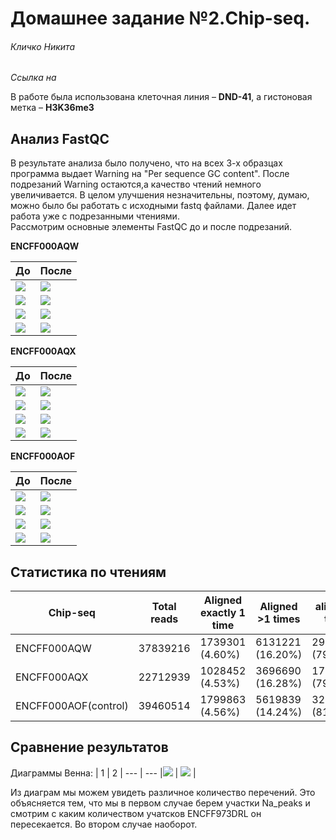 # Домашнее задание №2.Chip-seq.

###### Кличко Никита

*Ссылка на* 

В работе была использована клеточная линия – **DND-41**, а гистоновая метка – **H3K36me3**

## Анализ FastQC

В результате анализа было получено, что на всех 3-х образцах программа выдает Warning на "Per sequence GC content". После подрезаний Warning остаются,а качество чтений немного увеличивается. В целом улучшения незначительны, поэтому, думаю, можно было бы работать с исходными fastq файлами. Далее идет работа уже с подрезанными чтениями.  
Рассмотрим основные элементы FastQC до и после подрезаний. 

**ENCFF000AQW**

| До| После | 
--- | ---  
![](https://github.com/NikitaKlichko/hse_hw2_chip/blob/main/imgs/Aqw_stat.PNG) | ![](https://github.com/NikitaKlichko/hse_hw2_chip/blob/main/imgs/Aqw_trim_stat.PNG) |
![](https://github.com/NikitaKlichko/hse_hw2_chip/blob/main/imgs/aqw_seq.PNG) | ![](https://github.com/NikitaKlichko/hse_hw2_chip/blob/main/imgs/aqw_trim_seq.PNG) | 
![](https://github.com/NikitaKlichko/hse_hw2_chip/blob/main/imgs/aqw_tile.PNG) | ![](https://github.com/NikitaKlichko/hse_hw2_chip/blob/main/imgs/aqw_trim_tile.PNG) | 
![](https://github.com/NikitaKlichko/hse_hw2_chip/blob/main/imgs/aqw_gc.PNG) | ![](https://github.com/NikitaKlichko/hse_hw2_chip/blob/main/imgs/aqw_trim_gc.PNG) | 

**ENCFF000AQX** 

| До| После | 
--- | ---  
![](https://github.com/NikitaKlichko/hse_hw2_chip/blob/main/imgs/aqx_stat.PNG) | ![](https://github.com/NikitaKlichko/hse_hw2_chip/blob/main/imgs/aqx_trim_stat.PNG) |
![](https://github.com/NikitaKlichko/hse_hw2_chip/blob/main/imgs/aqx_seq.PNG) | ![](https://github.com/NikitaKlichko/hse_hw2_chip/blob/main/imgs/aqx_trim_seq.PNG) | 
![](https://github.com/NikitaKlichko/hse_hw2_chip/blob/main/imgs/aqx_tile.PNG) | ![](https://github.com/NikitaKlichko/hse_hw2_chip/blob/main/imgs/aqx_trim_tile.PNG) | 
![](https://github.com/NikitaKlichko/hse_hw2_chip/blob/main/imgs/aqx_gc.PNG) | ![](https://github.com/NikitaKlichko/hse_hw2_chip/blob/main/imgs/aqx_trim_gc.PNG) | 

**ENCFF000AOF** 

| До| После | 
--- | ---  
![](https://github.com/NikitaKlichko/hse_hw2_chip/blob/main/imgs/aof_stat.PNG) | ![](https://github.com/NikitaKlichko/hse_hw2_chip/blob/main/imgs/aof_trim_stat.PNG) |
![](https://github.com/NikitaKlichko/hse_hw2_chip/blob/main/imgs/aof_seq.PNG) | ![](https://github.com/NikitaKlichko/hse_hw2_chip/blob/main/imgs/aof_trim_seq.PNG) | 
![](https://github.com/NikitaKlichko/hse_hw2_chip/blob/main/imgs/aof_tile.PNG) | ![](https://github.com/NikitaKlichko/hse_hw2_chip/blob/main/imgs/aof_trim_tile.PNG) | 
![](https://github.com/NikitaKlichko/hse_hw2_chip/blob/main/imgs/aof_gc.PNG) | ![](https://github.com/NikitaKlichko/hse_hw2_chip/blob/main/imgs/aof_trim_gc.PNG) | 
 
 ## Статистика по чтениям
 
 | Chip-seq| Total reads | Aligned exactly 1 time| Aligned >1 times | aligned 0 times |
--- | --- | --- | --- | --- 
ENCFF000AQW | 37839216 | 1739301 (4.60%) | 6131221 (16.20%) | 29968694 (79.20%) | 
ENCFF000AQX | 22712939 | 1028452 (4.53%) | 3696690 (16.28%)	 | 17987797 (79.20%) |  
ENCFF000AOF(control) | 	39460514 | 1799863 (4.56%) | 5619839 (14.24%)	 | 32040812 (81.20%) | 

## Сравнение результатов 
Диаграммы Венна:
| 1 | 2 |
--- | --- 
|![](https://github.com/NikitaKlichko/hse_hw2_chip/blob/main/imgs/venn1.PNG) | ![](https://github.com/NikitaKlichko/hse_hw2_chip/blob/main/imgs/venn2.PNG) | 

Из диаграм мы можем увидеть различное количество перечений. Это объясняется тем, что мы в первом случае берем участки Na_peaks и смотрим с каким количеством учатсков ENCFF973DRL он пересекается. Во втором случае наоборот.

